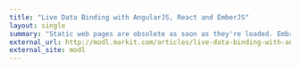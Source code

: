 ```yaml
---
title: "Live Data Binding with AngularJS, React and EmberJS"
layout: single
summary: "Static web pages are obsolete as soon as they're loaded. Embrace live-binding to breath new life into your web applications"
external_url: http://modl.markit.com/articles/live-data-binding-with-angularjs-react-emberjs/
external_site: modl
---
```

